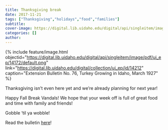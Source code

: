 ```yaml
---
title: Thanksgiving break
date: 2017-11-21
tags: ["Thanksgiving","holidays","food","families"]
subtitle: 
cover-image: https://digital.lib.uidaho.edu/digital/api/singleitem/image/pdf/ui_ep/14172/default.png
categories: []
author: 
---
```


{% include feature/image.html objectid="https://digital.lib.uidaho.edu/digital/api/singleitem/image/pdf/ui_ep/14172/default.png" link="https://digital.lib.uidaho.edu/digital/collection/ui_ep/id/14212" caption="Extension Bulletin No. 76, Turkey Growing in Idaho, March 1927" %}

Thanksgiving isn’t even here yet and we’re already planning for next year!

Happy Fall Break Vandals! We hope that your week off is full of great food and time with family and friends!

Gobble ‘til ya wobble!

Read the bulletin [here](https://digital.lib.uidaho.edu/cdm/ref/collection/ui_ep/id/14212)!